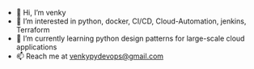 - 👋 Hi, I’m venky
- 👀 I’m interested in python, docker, CI/CD, Cloud-Automation, jenkins, Terraform
- 🌱 I’m currently learning python design patterns for large-scale cloud applications
- 📫 Reach me at venkypydevops@gmail.com

<!---
venkypydevops/venkypydevops is a ✨ special ✨ repository because its `README.md` (this file) appears on your GitHub profile.
You can click the Preview link to take a look at your changes.
--->
